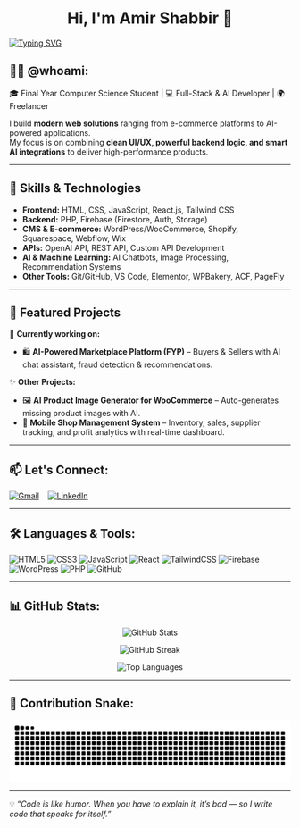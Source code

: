 <h1 align='center'>Hi, I'm Amir Shabbir 👋</h1>

<a href="https://github.com/aamirshabbir"><img src="https://readme-typing-svg.demolab.com?font=Caveat&size=40&pause=500&color=1DBF73&center=true&width=935&height=55&lines=Full-Stack+%26+AI+Developer;Final+Year+Computer+Science+Student;Freelancer+%7C+Web+Solutions+%26+AI+Integration;Always+Learning" alt="Typing SVG" /></a></br>
## 👨‍💻 @whoami:
🎓 Final Year Computer Science Student | 💻 Full-Stack & AI Developer | 🌍 Freelancer  

I build **modern web solutions** ranging from e-commerce platforms to AI-powered applications.  
My focus is on combining **clean UI/UX, powerful backend logic, and smart AI integrations** to deliver high-performance products.  

---

## 🚀 Skills & Technologies
- **Frontend:** HTML, CSS, JavaScript, React.js, Tailwind CSS  
- **Backend:** PHP, Firebase (Firestore, Auth, Storage)  
- **CMS & E-commerce:** WordPress/WooCommerce, Shopify, Squarespace, Webflow, Wix  
- **APIs:** OpenAI API, REST API, Custom API Development  
- **AI & Machine Learning:** AI Chatbots, Image Processing, Recommendation Systems  
- **Other Tools:** Git/GitHub, VS Code, Elementor, WPBakery, ACF, PageFly  

---

## 📌 Featured Projects
🔭 **Currently working on:**  
- 🛍 **AI-Powered Marketplace Platform (FYP)** – Buyers & Sellers with AI chat assistant, fraud detection & recommendations.  

✨ **Other Projects:**  
- 🖼 **AI Product Image Generator for WooCommerce** – Auto-generates missing product images with AI.  
- 📱 **Mobile Shop Management System** – Inventory, sales, supplier tracking, and profit analytics with real-time dashboard.  

---

## 📫 Let's Connect:
<a href="mailto:amirshabbir56@gmail.com" target='_blank'><img src="https://cdn.iconscout.com/icon/free/png-256/gmail-2981844-2476484.png" alt="Gmail" style="width:45px;height:45px;"></a>
&nbsp;&nbsp;
<a href="https://www.linkedin.com/in/amir-shabbir/" target='_blank'><img src="https://cdn.iconscout.com/icon/free/png-256/linkedin-162-498418.png" alt="LinkedIn" style="width:45px;height:45px;"></a>

---

## 🛠️ Languages & Tools:
![HTML5](https://img.shields.io/badge/html5-%23E34F26.svg?style=for-the-badge&logo=html5&logoColor=white)
![CSS3](https://img.shields.io/badge/css3-%231572B6.svg?style=for-the-badge&logo=css3&logoColor=white)
![JavaScript](https://img.shields.io/badge/javascript-%23323330.svg?style=for-the-badge&logo=javascript&logoColor=%23F7DF1E)
![React](https://img.shields.io/badge/react-%2320232a.svg?style=for-the-badge&logo=react&logoColor=%2361DAFB)
![TailwindCSS](https://img.shields.io/badge/tailwindcss-%2338B2AC.svg?style=for-the-badge&logo=tailwind-css&logoColor=white)
![Firebase](https://img.shields.io/badge/firebase-%23039BE5.svg?style=for-the-badge&logo=firebase)
![WordPress](https://img.shields.io/badge/WordPress-%23117AC9.svg?style=for-the-badge&logo=WordPress&logoColor=white)
![PHP](https://img.shields.io/badge/php-%23777BB4.svg?style=for-the-badge&logo=php&logoColor=white)
![GitHub](https://img.shields.io/badge/GitHub-%23121011.svg?style=for-the-badge&logo=github&logoColor=white)

---

## 📊 GitHub Stats:
<p align="center">
  <img src="https://github-readme-stats.vercel.app/api?username=aamirshabbir&show_icons=true&theme=radical" alt="GitHub Stats" />
</p>

<p align="center">
  <img src="https://github-readme-streak-stats.herokuapp.com/?user=aamirshabbir&theme=radical" alt="GitHub Streak" />
</p>

<p align="center">
  <img src="https://github-readme-stats.vercel.app/api/top-langs/?username=aamirshabbir&layout=compact&theme=radical" alt="Top Languages" />
</p>

---

## 🐍 Contribution Snake:
![Snake animation](https://github.com/aamirshabbir/aamirshabbir/blob/output/github-contribution-grid-snake.svg)

---

💡 *“Code is like humor. When you have to explain it, it’s bad — so I write code that speaks for itself.”*
